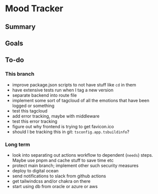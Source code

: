 # Mood Tracker

## Summary

## Goals

## To-do

### This branch

- improve package.json scripts to not have stuff like `cd` in them
- have extensive tests run when I tag a new version
- separate backend into route file
- implement some sort of tagcloud of all the emotions that have been logged or something
- test this tagcloud
- add error tracking, maybe with middleware
- test this error tracking
- figure out why frontend is trying to get favicon.ico
- should I be tracking this in git: `tsconfig.app.tsbuildinfo`?

### Long term

- look into separating out actions workflow to dependent (`needs`) steps. Maybe use pnpm and cache stuff to save time etc
- protect main branch; implement other such security measures
- deploy to digital ocean
- send notifications to slack from github actions
- get tailwindcss and/or chakra on there
- start using db from oracle or azure or aws
